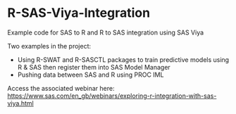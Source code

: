 # R-SAS-Viya-Integration
Example code for SAS to R and R to SAS integration using SAS Viya

Two examples in the project:
- Using R-SWAT and R-SASCTL packages to train predictive models using R & SAS then register them into SAS Model Manager
- Pushing data between SAS and R using PROC IML

Access the associated webinar here: https://www.sas.com/en_gb/webinars/exploring-r-integration-with-sas-viya.html
